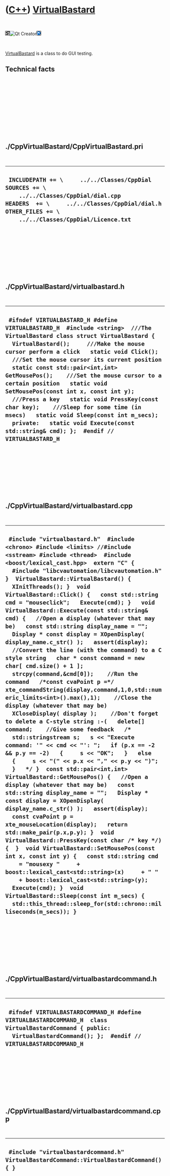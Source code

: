 
 

 

 

 

 

([C++](Cpp.md)) [VirtualBastard](CppVirtualBastard.md)
========================================================

 

![STL](PicStl.png)![Qt
Creator](PicQtCreator.png)![Lubuntu](PicLubuntu.png)

 

[VirtualBastard](CppVirtualBastard.md) is a class to do GUI testing.

Technical facts
---------------

 

 

 

 

 

 

./CppVirtualBastard/CppVirtualBastard.pri
-----------------------------------------

 

  --------------------------------------------------------------------------------------------------------------------------------------------------------------------------------------------------------
  ` INCLUDEPATH += \     ../../Classes/CppDial  SOURCES += \     ../../Classes/CppDial/dial.cpp  HEADERS  += \     ../../Classes/CppDial/dial.h  OTHER_FILES += \     ../../Classes/CppDial/Licence.txt`
  --------------------------------------------------------------------------------------------------------------------------------------------------------------------------------------------------------

 

 

 

 

 

./CppVirtualBastard/virtualbastard.h
------------------------------------

 

  -------------------------------------------------------------------------------------------------------------------------------------------------------------------------------------------------------------------------------------------------------------------------------------------------------------------------------------------------------------------------------------------------------------------------------------------------------------------------------------------------------------------------------------------------------------------------------------------------------------------------------------------------------------
  ` #ifndef VIRTUALBASTARD_H #define VIRTUALBASTARD_H  #include <string>  ///The VirtualBastard class struct VirtualBastard {   VirtualBastard();     ///Make the mouse cursor perform a click   static void Click();    ///Set the mouse cursor its current position   static const std::pair<int,int> GetMousePos();    ///Set the mouse cursor to a certain position   static void SetMousePos(const int x, const int y);    ///Press a key   static void PressKey(const char key);    ///Sleep for some time (in msecs)   static void Sleep(const int m_secs);    private:   static void Execute(const std::string& cmd); };  #endif // VIRTUALBASTARD_H`
  -------------------------------------------------------------------------------------------------------------------------------------------------------------------------------------------------------------------------------------------------------------------------------------------------------------------------------------------------------------------------------------------------------------------------------------------------------------------------------------------------------------------------------------------------------------------------------------------------------------------------------------------------------------

 

 

 

 

 

./CppVirtualBastard/virtualbastard.cpp
--------------------------------------

 

  ---------------------------------------------------------------------------------------------------------------------------------------------------------------------------------------------------------------------------------------------------------------------------------------------------------------------------------------------------------------------------------------------------------------------------------------------------------------------------------------------------------------------------------------------------------------------------------------------------------------------------------------------------------------------------------------------------------------------------------------------------------------------------------------------------------------------------------------------------------------------------------------------------------------------------------------------------------------------------------------------------------------------------------------------------------------------------------------------------------------------------------------------------------------------------------------------------------------------------------------------------------------------------------------------------------------------------------------------------------------------------------------------------------------------------------------------------------------------------------------------------------------------------------------------------------------------------------------------------------------------------------------------------------------------------------------------------------------------------------------------------------------------------------------------------------------------------------------------------------------------------------------------------------------------------------------------------------------------
  ` #include "virtualbastard.h"  #include <chrono> #include <limits> //#include <sstream> #include <thread>  #include <boost/lexical_cast.hpp>  extern "C" {   #include "libcvautomation/libcvautomation.h" }  VirtualBastard::VirtualBastard() {   XInitThreads(); }  void VirtualBastard::Click() {   const std::string cmd = "mouseclick";   Execute(cmd); }   void VirtualBastard::Execute(const std::string& cmd) {   //Open a display (whatever that may be)   const std::string display_name = "";   Display * const display = XOpenDisplay( display_name.c_str() );   assert(display);    //Convert the line (with the command) to a C style string   char * const command = new char[ cmd.size() + 1 ];   strcpy(command,&cmd[0]);    //Run the command   /*const cvaPoint p =*/ xte_commandString(display,command,1,0,std::numeric_limits<int>().max(),1);    //Close the display (whatever that may be)   XCloseDisplay( display );    //Don't forget to delete a C-style string :-(   delete[] command;    //Give some feedback   /*   std::stringstream s;   s << "Execute command: '" << cmd << "': ";   if (p.x == -2 && p.y == -2)   {     s << "OK";   }   else   {     s << "(" << p.x << "," << p.y << ")";   }   */ }  const std::pair<int,int> VirtualBastard::GetMousePos() {   //Open a display (whatever that may be)   const std::string display_name = "";   Display * const display = XOpenDisplay( display_name.c_str() );   assert(display);   const cvaPoint p = xte_mouseLocation(display);   return std::make_pair(p.x,p.y); }  void VirtualBastard::PressKey(const char /* key */) {  }  void VirtualBastard::SetMousePos(const int x, const int y) {   const std::string cmd     = "mousexy "     + boost::lexical_cast<std::string>(x)     + " "     + boost::lexical_cast<std::string>(y);   Execute(cmd); }  void VirtualBastard::Sleep(const int m_secs) {   std::this_thread::sleep_for(std::chrono::milliseconds(m_secs)); }`
  ---------------------------------------------------------------------------------------------------------------------------------------------------------------------------------------------------------------------------------------------------------------------------------------------------------------------------------------------------------------------------------------------------------------------------------------------------------------------------------------------------------------------------------------------------------------------------------------------------------------------------------------------------------------------------------------------------------------------------------------------------------------------------------------------------------------------------------------------------------------------------------------------------------------------------------------------------------------------------------------------------------------------------------------------------------------------------------------------------------------------------------------------------------------------------------------------------------------------------------------------------------------------------------------------------------------------------------------------------------------------------------------------------------------------------------------------------------------------------------------------------------------------------------------------------------------------------------------------------------------------------------------------------------------------------------------------------------------------------------------------------------------------------------------------------------------------------------------------------------------------------------------------------------------------------------------------------------------------

 

 

 

 

 

./CppVirtualBastard/virtualbastardcommand.h
-------------------------------------------

 

  ----------------------------------------------------------------------------------------------------------------------------------------------------------------------------
  ` #ifndef VIRTUALBASTARDCOMMAND_H #define VIRTUALBASTARDCOMMAND_H  class VirtualBastardCommand { public:   VirtualBastardCommand(); };  #endif // VIRTUALBASTARDCOMMAND_H`
  ----------------------------------------------------------------------------------------------------------------------------------------------------------------------------

 

 

 

 

 

./CppVirtualBastard/virtualbastardcommand.cpp
---------------------------------------------

 

  -------------------------------------------------------------------------------------------
  ` #include "virtualbastardcommand.h"  VirtualBastardCommand::VirtualBastardCommand() { }`
  -------------------------------------------------------------------------------------------

 

 

 

 

 

./CppVirtualBastard/virtualbastardcommandfactory.h
--------------------------------------------------

 

  ---------------------------------------------------------------------------------------------------------------------------------------------------------------------------------------------------------------
  ` #ifndef VIRTUALBASTARDCOMMANDFACTORY_H #define VIRTUALBASTARDCOMMANDFACTORY_H  class VirtualBastardCommandFactory { public:   VirtualBastardCommandFactory(); };  #endif // VIRTUALBASTARDCOMMANDFACTORY_H`
  ---------------------------------------------------------------------------------------------------------------------------------------------------------------------------------------------------------------

 

 

 

 

 

./CppVirtualBastard/virtualbastardcommandfactory.cpp
----------------------------------------------------

 

  ----------------------------------------------------------------------------------------------------------------
  ` #include "virtualbastardcommandfactory.h"  VirtualBastardCommandFactory::VirtualBastardCommandFactory() { }`
  ----------------------------------------------------------------------------------------------------------------

 

 

 

 

 

 

This page has been created by the [tool](Tools.md)
[CodeToHtml](ToolCodeToHtml.md)
